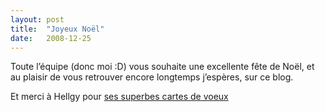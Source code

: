 ```yaml
---
layout:	post
title:	"Joyeux Noël"
date:	2008-12-25
---
```


  Toute l’équipe (donc moi :D) vous souhaite une excellente fête de Noël, et au plaisir de vous retrouver encore longtemps j’espères, sur ce blog.

Et merci à Hellgy pour [ses superbes cartes de voeux](http://weblog.redisdead.net/main/2008/12/16/2129-cartes-de-noel-et-bonne-annee)

  